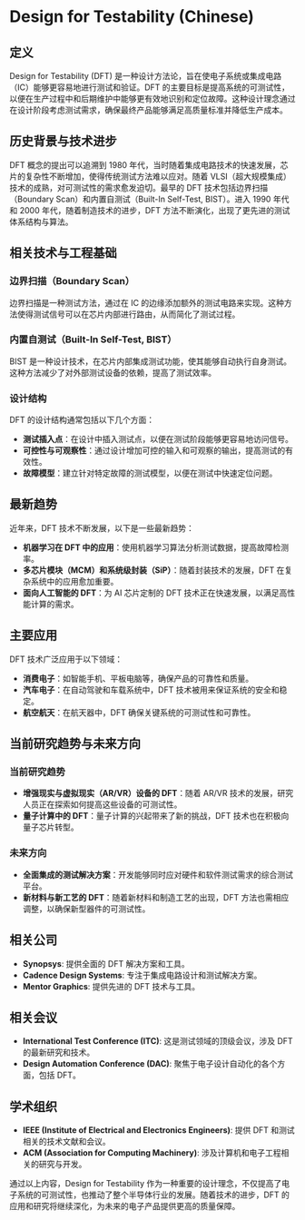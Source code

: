 # Design for Testability (Chinese)

## 定义

Design for Testability (DFT) 是一种设计方法论，旨在使电子系统或集成电路（IC）能够更容易地进行测试和验证。DFT 的主要目标是提高系统的可测试性，以便在生产过程中和后期维护中能够更有效地识别和定位故障。这种设计理念通过在设计阶段考虑测试需求，确保最终产品能够满足高质量标准并降低生产成本。

## 历史背景与技术进步

DFT 概念的提出可以追溯到 1980 年代，当时随着集成电路技术的快速发展，芯片的复杂性不断增加，使得传统测试方法难以应对。随着 VLSI（超大规模集成）技术的成熟，对可测试性的需求愈发迫切。最早的 DFT 技术包括边界扫描（Boundary Scan）和内置自测试（Built-In Self-Test, BIST）。进入 1990 年代和 2000 年代，随着制造技术的进步，DFT 方法不断演化，出现了更先进的测试体系结构与算法。

## 相关技术与工程基础

### 边界扫描（Boundary Scan）

边界扫描是一种测试方法，通过在 IC 的边缘添加额外的测试电路来实现。这种方法使得测试信号可以在芯片内部进行路由，从而简化了测试过程。

### 内置自测试（Built-In Self-Test, BIST）

BIST 是一种设计技术，在芯片内部集成测试功能，使其能够自动执行自身测试。这种方法减少了对外部测试设备的依赖，提高了测试效率。

### 设计结构

DFT 的设计结构通常包括以下几个方面：

- **测试插入点**：在设计中插入测试点，以便在测试阶段能够更容易地访问信号。
- **可控性与可观察性**：通过设计增加可控的输入和可观察的输出，提高测试的有效性。
- **故障模型**：建立针对特定故障的测试模型，以便在测试中快速定位问题。

## 最新趋势

近年来，DFT 技术不断发展，以下是一些最新趋势：

- **机器学习在 DFT 中的应用**：使用机器学习算法分析测试数据，提高故障检测率。
- **多芯片模块（MCM）和系统级封装（SiP）**：随着封装技术的发展，DFT 在复杂系统中的应用愈加重要。
- **面向人工智能的 DFT**：为 AI 芯片定制的 DFT 技术正在快速发展，以满足高性能计算的需求。

## 主要应用

DFT 技术广泛应用于以下领域：

- **消费电子**：如智能手机、平板电脑等，确保产品的可靠性和质量。
- **汽车电子**：在自动驾驶和车载系统中，DFT 技术被用来保证系统的安全和稳定。
- **航空航天**：在航天器中，DFT 确保关键系统的可测试性和可靠性。

## 当前研究趋势与未来方向

### 当前研究趋势

- **增强现实与虚拟现实（AR/VR）设备的 DFT**：随着 AR/VR 技术的发展，研究人员正在探索如何提高这些设备的可测试性。
- **量子计算中的 DFT**：量子计算的兴起带来了新的挑战，DFT 技术也在积极向量子芯片转型。

### 未来方向

- **全面集成的测试解决方案**：开发能够同时应对硬件和软件测试需求的综合测试平台。
- **新材料与新工艺的 DFT**：随着新材料和制造工艺的出现，DFT 方法也需相应调整，以确保新型器件的可测试性。

## 相关公司

- **Synopsys**: 提供全面的 DFT 解决方案和工具。
- **Cadence Design Systems**: 专注于集成电路设计和测试解决方案。
- **Mentor Graphics**: 提供先进的 DFT 技术与工具。

## 相关会议

- **International Test Conference (ITC)**: 这是测试领域的顶级会议，涉及 DFT 的最新研究和技术。
- **Design Automation Conference (DAC)**: 聚焦于电子设计自动化的各个方面，包括 DFT。

## 学术组织

- **IEEE (Institute of Electrical and Electronics Engineers)**: 提供 DFT 和测试相关的技术文献和会议。
- **ACM (Association for Computing Machinery)**: 涉及计算机和电子工程相关的研究与开发。

通过以上内容，Design for Testability 作为一种重要的设计理念，不仅提高了电子系统的可测试性，也推动了整个半导体行业的发展。随着技术的进步，DFT 的应用和研究将继续深化，为未来的电子产品提供更高的质量保障。